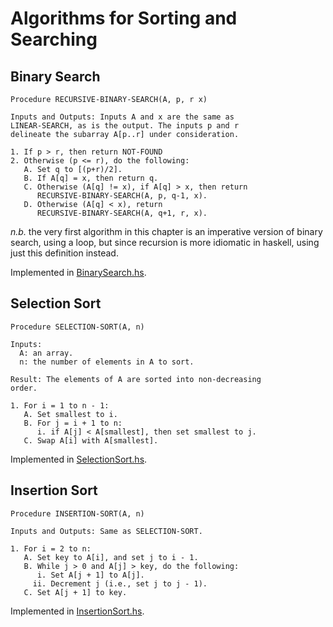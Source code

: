 # Algorithms for Sorting and Searching

## Binary Search

```
Procedure RECURSIVE-BINARY-SEARCH(A, p, r x)

Inputs and Outputs: Inputs A and x are the same as
LINEAR-SEARCH, as is the output. The inputs p and r
delineate the subarray A[p..r] under consideration.

1. If p > r, then return NOT-FOUND
2. Otherwise (p <= r), do the following:
   A. Set q to [(p+r)/2].
   B. If A[q] = x, then return q.
   C. Otherwise (A[q] != x), if A[q] > x, then return
      RECURSIVE-BINARY-SEARCH(A, p, q-1, x).
   D. Otherwise (A[q] < x), return
      RECURSIVE-BINARY-SEARCH(A, q+1, r, x).
```

*n.b.* the very first algorithm in this chapter is an imperative version of binary search, using a loop, but since recursion is more idiomatic in haskell, using just this definition instead.

Implemented in [BinarySearch.hs](BinarySearch.hs).

## Selection Sort

```
Procedure SELECTION-SORT(A, n)

Inputs:
  A: an array.
  n: the number of elements in A to sort.

Result: The elements of A are sorted into non-decreasing
order.

1. For i = 1 to n - 1:
   A. Set smallest to i.
   B. For j = i + 1 to n:
      i. if A[j] < A[smallest], then set smallest to j.
   C. Swap A[i] with A[smallest].
```

Implemented in [SelectionSort.hs](SelectionSort.hs).

## Insertion Sort

```
Procedure INSERTION-SORT(A, n)

Inputs and Outputs: Same as SELECTION-SORT.

1. For i = 2 to n:
   A. Set key to A[i], and set j to i - 1.
   B. While j > 0 and A[j] > key, do the following:
      i. Set A[j + 1] to A[j].
     ii. Decrement j (i.e., set j to j - 1).
   C. Set A[j + 1] to key.
```

Implemented in [InsertionSort.hs](InsertionSort.hs).
